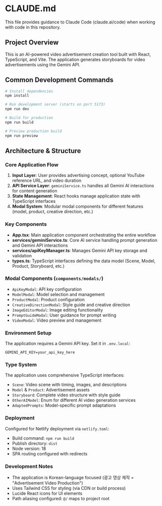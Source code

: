 # CLAUDE.md

This file provides guidance to Claude Code (claude.ai/code) when working with code in this repository.

## Project Overview

This is an AI-powered video advertisement creation tool built with React, TypeScript, and Vite. The application generates storyboards for video advertisements using the Gemini API.

## Common Development Commands

```bash
# Install dependencies
npm install

# Run development server (starts on port 5173)
npm run dev

# Build for production
npm run build

# Preview production build
npm run preview
```

## Architecture & Structure

### Core Application Flow
1. **Input Layer**: User provides advertising concept, optional YouTube reference URL, and video duration
2. **API Service Layer**: `geminiService.ts` handles all Gemini AI interactions for content generation
3. **State Management**: React hooks manage application state with TypeScript interfaces
4. **Modal System**: Modular modal components for different features (model, product, creative direction, etc.)

### Key Components

- **App.tsx**: Main application component orchestrating the entire workflow
- **services/geminiService.ts**: Core AI service handling prompt generation and Gemini API interactions
- **services/apiKeyManager.ts**: Manages Gemini API key storage and validation
- **types.ts**: TypeScript interfaces defining the data model (Scene, Model, Product, Storyboard, etc.)

### Modal Components (`components/modals/`)
- `ApiKeyModal`: API key configuration
- `ModelModal`: Model selection and management
- `ProductModal`: Product configuration
- `CreativeDirectionModal`: Style guide and creative direction
- `ImageEditorModal`: Image editing functionality
- `PromptGuideModal`: User guidance for prompt writing
- `VideoModal`: Video preview and management

### Environment Setup

The application requires a Gemini API key. Set it in `.env.local`:
```
GEMINI_API_KEY=your_api_key_here
```

### Type System

The application uses comprehensive TypeScript interfaces:
- `Scene`: Video scene with timing, images, and descriptions
- `Model` & `Product`: Advertisement assets
- `Storyboard`: Complete video structure with style guide
- `OtherAIModel`: Enum for different AI video generation services
- `AdaptedPrompts`: Model-specific prompt adaptations

### Deployment

Configured for Netlify deployment via `netlify.toml`:
- Build command: `npm run build`
- Publish directory: `dist`
- Node version: 18
- SPA routing configured with redirects

### Development Notes

- The application is Korean-language focused (광고 영상 제작 = "Advertisement Video Production")
- Uses Tailwind CSS for styling (via CDN or build process)
- Lucide React icons for UI elements
- Path aliasing configured: `@/` maps to project root